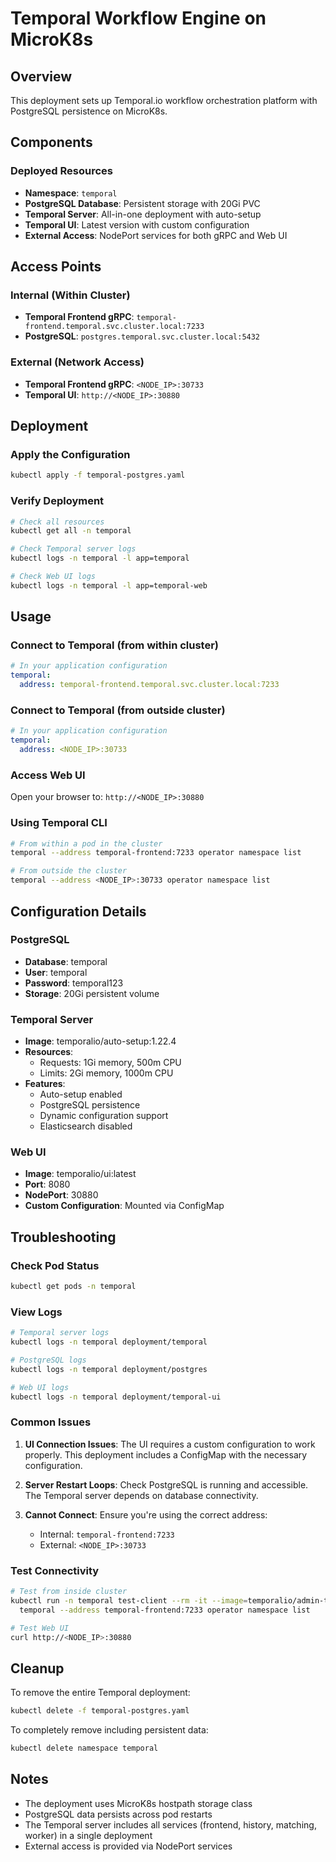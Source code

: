 # Temporal Workflow Engine on MicroK8s

## Overview
This deployment sets up Temporal.io workflow orchestration platform with PostgreSQL persistence on MicroK8s.

## Components

### Deployed Resources
- **Namespace**: `temporal`
- **PostgreSQL Database**: Persistent storage with 20Gi PVC
- **Temporal Server**: All-in-one deployment with auto-setup
- **Temporal UI**: Latest version with custom configuration
- **External Access**: NodePort services for both gRPC and Web UI

## Access Points

### Internal (Within Cluster)
- **Temporal Frontend gRPC**: `temporal-frontend.temporal.svc.cluster.local:7233`
- **PostgreSQL**: `postgres.temporal.svc.cluster.local:5432`

### External (Network Access)
- **Temporal Frontend gRPC**: `<NODE_IP>:30733`
- **Temporal UI**: `http://<NODE_IP>:30880`

## Deployment

### Apply the Configuration
```bash
kubectl apply -f temporal-postgres.yaml
```

### Verify Deployment
```bash
# Check all resources
kubectl get all -n temporal

# Check Temporal server logs
kubectl logs -n temporal -l app=temporal

# Check Web UI logs
kubectl logs -n temporal -l app=temporal-web
```

## Usage

### Connect to Temporal (from within cluster)
```yaml
# In your application configuration
temporal:
  address: temporal-frontend.temporal.svc.cluster.local:7233
```

### Connect to Temporal (from outside cluster)
```yaml
# In your application configuration
temporal:
  address: <NODE_IP>:30733
```

### Access Web UI
Open your browser to: `http://<NODE_IP>:30880`

### Using Temporal CLI
```bash
# From within a pod in the cluster
temporal --address temporal-frontend:7233 operator namespace list

# From outside the cluster
temporal --address <NODE_IP>:30733 operator namespace list
```

## Configuration Details

### PostgreSQL
- **Database**: temporal
- **User**: temporal
- **Password**: temporal123
- **Storage**: 20Gi persistent volume

### Temporal Server
- **Image**: temporalio/auto-setup:1.22.4
- **Resources**: 
  - Requests: 1Gi memory, 500m CPU
  - Limits: 2Gi memory, 1000m CPU
- **Features**:
  - Auto-setup enabled
  - PostgreSQL persistence
  - Dynamic configuration support
  - Elasticsearch disabled

### Web UI
- **Image**: temporalio/ui:latest
- **Port**: 8080
- **NodePort**: 30880
- **Custom Configuration**: Mounted via ConfigMap

## Troubleshooting

### Check Pod Status
```bash
kubectl get pods -n temporal
```

### View Logs
```bash
# Temporal server logs
kubectl logs -n temporal deployment/temporal

# PostgreSQL logs
kubectl logs -n temporal deployment/postgres

# Web UI logs
kubectl logs -n temporal deployment/temporal-ui
```

### Common Issues

1. **UI Connection Issues**: The UI requires a custom configuration to work properly. This deployment includes a ConfigMap with the necessary configuration.

2. **Server Restart Loops**: Check PostgreSQL is running and accessible. The Temporal server depends on database connectivity.

3. **Cannot Connect**: Ensure you're using the correct address:
   - Internal: `temporal-frontend:7233`
   - External: `<NODE_IP>:30733`

### Test Connectivity
```bash
# Test from inside cluster
kubectl run -n temporal test-client --rm -it --image=temporalio/admin-tools:1.22.4 -- \
  temporal --address temporal-frontend:7233 operator namespace list

# Test Web UI
curl http://<NODE_IP>:30880
```

## Cleanup

To remove the entire Temporal deployment:
```bash
kubectl delete -f temporal-postgres.yaml
```

To completely remove including persistent data:
```bash
kubectl delete namespace temporal
```

## Notes

- The deployment uses MicroK8s hostpath storage class
- PostgreSQL data persists across pod restarts
- The Temporal server includes all services (frontend, history, matching, worker) in a single deployment
- External access is provided via NodePort services